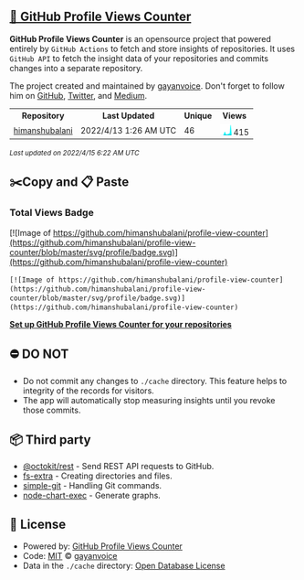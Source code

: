 ## [🚀 GitHub Profile Views Counter](https://github.com/gayanvoice/github-profile-views-counter)
**GitHub Profile Views Counter** is an opensource project that powered entirely by  `GitHub Actions` to fetch and store insights of repositories.
It uses `GitHub API` to fetch the insight data of your repositories and commits changes into a separate repository.

The project created and maintained by [gayanvoice](https://github.com/gayanvoice). Don't forget to follow him on [GitHub](https://github.com/gayanvoice), [Twitter](https://twitter.com/gayanvoice), and [Medium](https://gayanvoice.medium.com/).

<table>
	<tr>
		<th>
			Repository
		</th>
		<th>
			Last Updated
		</th>
		<th>
			Unique
		</th>
		<th>
			Views
		</th>
	</tr>
	<tr>
		<td>
			<a href="https://github.com/himanshubalani/profile-view-counter/tree/master/readme/398217802/year.md">
				himanshubalani
			</a>
		</td>
		<td>
			2022/4/13 1:26 AM UTC
		</td>
		<td>
			46
		</td>
		<td>
			<img alt="Response time graph" src="https://github.com/himanshubalani/profile-view-counter/raw/master/graph/398217802/small/year.png" height="20"> 415
		</td>
	</tr>
</table>

<small><i>Last updated on 2022/4/15 6:22 AM UTC</i></small>

## ✂️Copy and 📋 Paste
### Total Views Badge
[![Image of https://github.com/himanshubalani/profile-view-counter](https://github.com/himanshubalani/profile-view-counter/blob/master/svg/profile/badge.svg)](https://github.com/himanshubalani/profile-view-counter)

```readme
[![Image of https://github.com/himanshubalani/profile-view-counter](https://github.com/himanshubalani/profile-view-counter/blob/master/svg/profile/badge.svg)](https://github.com/himanshubalani/profile-view-counter)
```
[**Set up GitHub Profile Views Counter for your repositories**](https://github.com/gayanvoice/github-profile-views-counter)
## ⛔ DO NOT
- Do not commit any changes to `./cache` directory. This feature helps to integrity of the records for visitors.
- The app will automatically stop measuring insights until you revoke those commits.
## 📦 Third party

- [@octokit/rest](https://www.npmjs.com/package/@octokit/rest) - Send REST API requests to GitHub.
- [fs-extra](https://www.npmjs.com/package/fs-extra) - Creating directories and files.
- [simple-git](https://www.npmjs.com/package/simple-git) - Handling Git commands.
- [node-chart-exec](https://www.npmjs.com/package/node-chart-exec) - Generate graphs.
## 📄 License
- Powered by: [GitHub Profile Views Counter](https://github.com/gayanvoice/github-profile-views-counter)
- Code: [MIT](./LICENSE) © [gayanvoice](https://github.com/gayanvoice)
- Data in the `./cache` directory: [Open Database License](https://opendatacommons.org/licenses/odbl/1-0/)